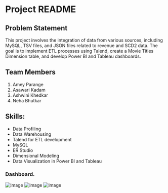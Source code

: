 # Project README

## Problem Statement

This project involves the integration of data from various sources, including MySQL, TSV files, and JSON files related to revenue and SCD2 data. The goal is to implement ETL processes using Talend, create a Movie Titles Dimension table, and develop Power BI and Tableau dashboards.

## Team Members

1. Amey Parange
2. Asawari Kadam
3. Ashwini Khedkar
4. Neha Bhutkar

## Skills:
- Data Profiling
- Data Warehousing
- Talend for ETL development
- MySQL
- ER Studio
- Dimensional Modeling
- Data Visualization in Power BI and Tableau
   

### Dashboard.
![image](https://github.com/amey379/Cinematic-Insights-Analysis-of-IMDb-Movie-Trends/assets/29867986/81fd3b52-ac03-4d6d-947e-6d4e6b2749d6)
![image](https://github.com/amey379/Cinematic-Insights-Analysis-of-IMDb-Movie-Trends/assets/29867986/b0716a82-3aab-4918-aebd-3bc7755cabb9)
![image](https://github.com/amey379/Cinematic-Insights-Analysis-of-IMDb-Movie-Trends/assets/29867986/b787e222-f66b-4f9b-af05-016dba0ebe0a)


